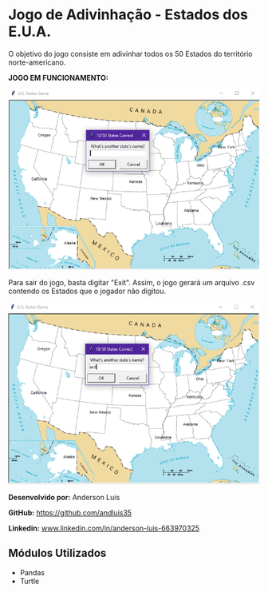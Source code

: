 # Jogo de Adivinhação - Estados dos E.U.A.
O objetivo do jogo consiste em adivinhar todos os 50 Estados do território norte-americano.

**JOGO EM FUNCIONAMENTO:**

![US States Game em funcionamento](./Game/game_images/demonstration.png)

Para sair do jogo, basta digitar "Exit". Assim, o jogo gerará um arquivo .csv contendo os Estados que o jogador não digitou.

![US States Game em funcionamento](./Game/game_images/demonstration_exit.png)

**Desenvolvido por:** Anderson Luis

**GitHub:** https://github.com/andluis35

**Linkedin:** www.linkedin.com/in/anderson-luis-663970325

## Módulos Utilizados
* Pandas
* Turtle
